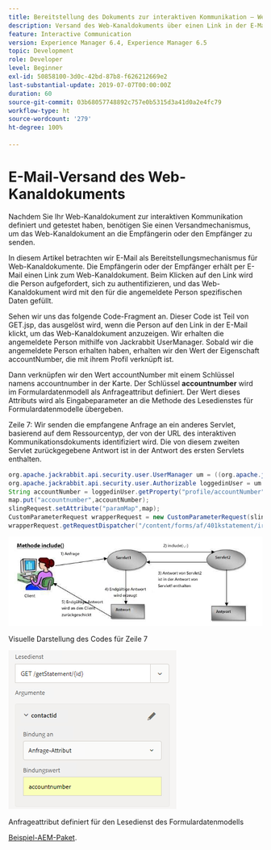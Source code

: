 ```yaml
---
title: Bereitstellung des Dokuments zur interaktiven Kommunikation – Web-Kanal – AEM Forms
description: Versand des Web-Kanaldokuments über einen Link in der E-Mail
feature: Interactive Communication
version: Experience Manager 6.4, Experience Manager 6.5
topic: Development
role: Developer
level: Beginner
exl-id: 50858100-3d0c-42bd-87b8-f626212669e2
last-substantial-update: 2019-07-07T00:00:00Z
duration: 60
source-git-commit: 03b68057748892c757e0b5315d3a41d0a2e4fc79
workflow-type: ht
source-wordcount: '279'
ht-degree: 100%

---
```


# E-Mail-Versand des Web-Kanaldokuments

Nachdem Sie Ihr Web-Kanaldokument zur interaktiven Kommunikation definiert und getestet haben, benötigen Sie einen Versandmechanismus, um das Web-Kanaldokument an die Empfängerin oder den Empfänger zu senden.

In diesem Artikel betrachten wir E-Mail als Bereitstellungsmechanismus für Web-Kanaldokumente. Die Empfängerin oder der Empfänger erhält per E-Mail einen Link zum Web-Kanaldokument. Beim Klicken auf den Link wird die Person aufgefordert, sich zu authentifizieren, und das Web-Kanaldokument wird mit den für die angemeldete Person spezifischen Daten gefüllt.

Sehen wir uns das folgende Code-Fragment an. Dieser Code ist Teil von GET.jsp, das ausgelöst wird, wenn die Person auf den Link in der E-Mail klickt, um das Web-Kanaldokument anzuzeigen. Wir erhalten die angemeldete Person mithilfe von Jackrabbit UserManager. Sobald wir die angemeldete Person erhalten haben, erhalten wir den Wert der Eigenschaft accountNumber, die mit ihrem Profil verknüpft ist.

Dann verknüpfen wir den Wert accountNumber mit einem Schlüssel namens accountnumber in der Karte. Der Schlüssel **accountnumber** wird im Formulardatenmodell als Anfrageattribut definiert. Der Wert dieses Attributs wird als Eingabeparameter an die Methode des Lesedienstes für Formulardatenmodelle übergeben.

Zeile 7: Wir senden die empfangene Anfrage an ein anderes Servlet, basierend auf dem Ressourcentyp, der von der URL des interaktiven Kommunikationsdokuments identifiziert wird. Die von diesem zweiten Servlet zurückgegebene Antwort ist in der Antwort des ersten Servlets enthalten.

```java
org.apache.jackrabbit.api.security.user.UserManager um = ((org.apache.jackrabbit.api.JackrabbitSession) session).getUserManager();
org.apache.jackrabbit.api.security.user.Authorizable loggedinUser = um.getAuthorizable(session.getUserID());
String accountNumber = loggedinUser.getProperty("profile/accountNumber")[0].getString();
map.put("accountnumber",accountNumber);
slingRequest.setAttribute("paramMap",map);
CustomParameterRequest wrapperRequest = new CustomParameterRequest(slingRequest,"GET");
wrapperRequest.getRequestDispatcher("/content/forms/af/401kstatement/irastatement/channels/web.html").include(wrapperRequest, response);
```

![Ansatz der Einschlussmethode](assets/includemethod.jpg)

Visuelle Darstellung des Codes für Zeile 7

![Konfiguration von Anfrageparametern](assets/requestparameter.png)

Anfrageattribut definiert für den Lesedienst des Formulardatenmodells

[Beispiel-AEM-Paket](assets/webchanneldelivery.zip).
